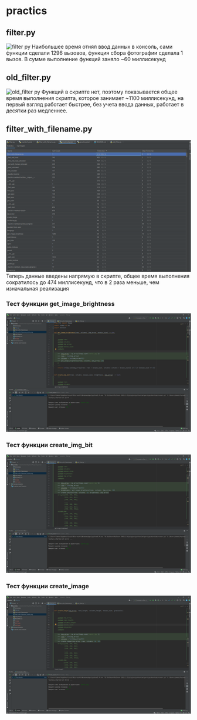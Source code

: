 # practics

## filter.py
![filter py](https://user-images.githubusercontent.com/85246152/142204321-f6ec18c5-915e-4f86-b74d-0dc242f1396a.png)
Наибольшее время отнял ввод данных в консоль, сами функции сделали 1296 вызовов, функция сбора фотографии сделала 1 вызов.
В сумме выполнение функций заняло ~60 миллисекунд

## old_filter.py
![old_filter py](https://user-images.githubusercontent.com/85246152/142204757-0ebb0eb2-24bb-4a9a-a87b-aba06ad58a63.png)
Функций в скрипте нет, поэтому показывается общее время выполнения скрипта, которое занимает ~1100 миллисекунд, на первый взгляд работает быстрее, без учета ввода данных, работает в десятки раз медленнее.

## filter_with_filename.py
![filter with filename py](filter_with_filename_profile.png)
Теперь данные введены напрямую в скрипте, общее время выполнения сократилось до 474 миллисекунд, что в 2 раза меньше, чем изначальная реализация

### Тест функции get_image_brightness
![get image brightness](test1.png)

### Тест функции create_img_bit
![creat img bit](test2.png)

### Тест функции create_image
![create image](test3.png)
